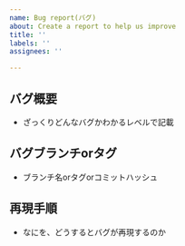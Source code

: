 ```yaml
---
name: Bug report(バグ)
about: Create a report to help us improve
title: ''
labels: ''
assignees: ''

---
```


## バグ概要
- ざっくりどんなバグかわかるレベルで記載

## バグブランチorタグ
- ブランチ名orタグorコミットハッシュ

## 再現手順
- なにを、どうするとバグが再現するのか
